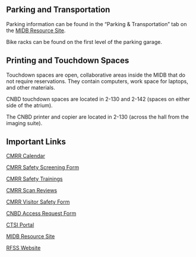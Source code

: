 ## Parking and Transportation

Parking information can be found in the “Parking & Transportation” tab on the [MIDB Resource Site](https://sites.google.com/umn.edu/midbresource/research-services/center-for-neurobehavioral-development).


Bike racks can be found on the first level of the parking garage. 

## Printing and Touchdown Spaces

Touchdown spaces are open, collaborative areas inside the MIDB that do not require reservations. They contain computers, work space for laptops, and other materials. 

CNBD touchdown spaces are located in 2-130 and 2-142 (spaces on either side of the atrium). 

The CNBD printer and copier are located in 2-130 (across the hall from the imaging suite).

## Important Links

[CMRR Calendar](https://www.cmrr.umn.edu/sysadmin/database2/myview2.php?page=week&resource=132)

[CMRR Safety Screening Form](https://drive.google.com/file/d/1UWcmzITPN3_DFxam9WxSBQ4WnST41sJ6/view)

[CMRR Safety Trainings](https://www.cmrr.umn.edu/safety/)

[CMRR Scan Reviews](https://www.cmrr.umn.edu/scanreviews2/)

[CMRR Visitor Safety Form](https://drive.google.com/file/d/1UWcmzITPN3_DFxam9WxSBQ4WnST41sJ6/view)

[CNBD Access Request Form](https://docs.google.com/forms/d/e/1FAIpQLSflBTZUtfbhfKIYvyXYR8qQGr_1vRTiG53Gcafy2h9xNpMpRw/viewform)

[CTSI Portal](https://ctsi.umn.edu/tools/clinical-translational-research-ctr-portal)

[MIDB Resource Site](https://sites.google.com/umn.edu/midbresource/research-services/center-for-neurobehavioral-development)

[RFSS Website](https://facilities.umn.edu/our-services/research-facility-support-services-rfss/rfss-building-access/rfss-research-building)
